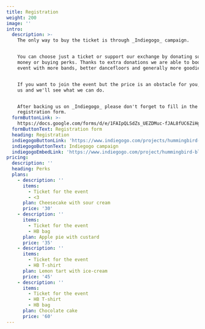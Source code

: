 ```yaml
---
title: Registration
weight: 200
image: ''
intro:
  description: >-
    The only way to buy the ticket is through _Indiegogo_ campaign.


    You can choose just a ticket or support our exchange by donating some more
    money or buying perks. Thanks to extra donations we are able to boost up our
    event with more bands, better dancefloors and generally more goodies.


    If you want to join the event but the price is an obstacle for you, contact
    us and we'll see what we can do.


    After backing us on _Indiegogo_ please don't forget to fill in the
    registration form.
  formButtonLink: >-
    https://docs.google.com/forms/d/e/1FAIpQLSdZs_UEZDMuc-fJAL8fUC6ZiHghly0fDCa0BeNJUql7yy9rNQ/viewform
  formButtonText: Registration form
  heading: Registration
  indiegogoButtonLink: 'https://www.indiegogo.com/projects/hummingbird-blues-2017-dance'
  indiegogoButtonText: Indiegogo campaign
  indiegogoEmbedLink: 'https://www.indiegogo.com/project/hummingbird-blues-2017-dance/embedded'
pricing:
  description: ''
  heading: Perks
  plans:
    - description: ''
      items:
        - Ticket for the event
        - <3
      plan: Cheesecake with sour cream
      price: '30'
    - description: ''
      items:
        - Ticket for the event
        - HB bag
      plan: Apple pie with custard
      price: '35'
    - description: ''
      items:
        - Ticket for the event
        - HB T-shirt
      plan: Lemon tart with ice-cream
      price: '45'
    - description: ''
      items:
        - Ticket for the event
        - HB T-shirt
        - HB bag
      plan: Chocolate cake
      price: '60'
---
```


